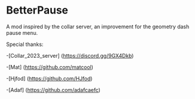 # BetterPause

A mod inspired by the collar server, an improvement for the geometry dash pause menu.

Special thanks:

-[Collar_2023_server] (https://discord.gg/9GX4Dkb)


-[Mat] (https://github.com/matcool)


-[Hjfod] (https://github.com/HJfod)


-[Adaf] (https://github.com/adafcaefc)